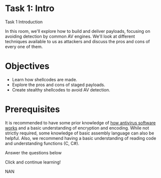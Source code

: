 # Task 1: Intro

Task 1 Introduction

In this room, we'll explore how to build and deliver payloads, focusing on avoiding detection by common AV engines. We'll look at different techniques available to us as attackers and discuss the pros and cons of every one of them.

# Objectives

- Learn how shellcodes are made.
- Explore the pros and cons of staged payloads.
- Create stealthy shellcodes to avoid AV detection.

# Prerequisites

It is recommended to have some prior knowledge of [how antivirus software works](https://tryhackme.com/room/introtoav) and a basic understanding of encryption and encoding. While not strictly required, some knowledge of basic assembly language can also be helpful. Also, we recommend having a basic understanding of reading code and understanding functions (C, C#).

Answer the questions below

Click and continue learning!

NAN